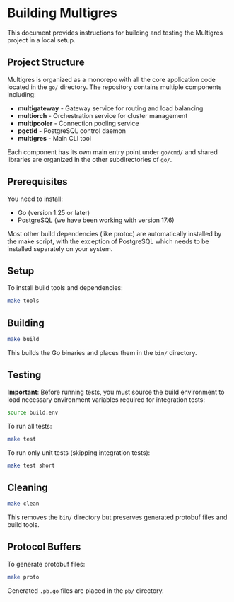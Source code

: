 # Building Multigres

This document provides instructions for building and testing the Multigres project in a local setup.

## Project Structure

Multigres is organized as a monorepo with all the core application code located in the `go/` directory. The repository contains multiple components including:

- **multigateway** - Gateway service for routing and load balancing
- **multiorch** - Orchestration service for cluster management  
- **multipooler** - Connection pooling service
- **pgctld** - PostgreSQL control daemon
- **multigres** - Main CLI tool

Each component has its own main entry point under `go/cmd/` and shared libraries are organized in the other subdirectories of `go/`.

## Prerequisites

You need to install:
- Go (version 1.25 or later)
- PostgreSQL (we have been working with version 17.6)

Most other build dependencies (like protoc) are automatically installed by the make script, with the exception of PostgreSQL which needs to be installed separately on your system.

## Setup

To install build tools and dependencies:

```bash
make tools
```

## Building

```bash
make build
```

This builds the Go binaries and places them in the `bin/` directory.

## Testing

**Important**: Before running tests, you must source the build environment to load necessary environment variables required for integration tests:

```bash
source build.env
```

To run all tests:

```bash
make test
```

To run only unit tests (skipping integration tests):

```bash
make test short
```

## Cleaning

```bash
make clean
```

This removes the `bin/` directory but preserves generated protobuf files and build tools.


## Protocol Buffers

To generate protobuf files:

```bash
make proto
```

Generated `.pb.go` files are placed in the `pb/` directory.